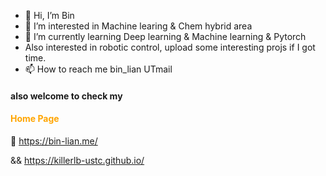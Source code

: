 - 👋 Hi, I’m Bin
- 👀 I’m interested in Machine learing & Chem hybrid area
- 🌱 I’m currently learning Deep learning & Machine learning & Pytorch
- Also interested in robotic control, upload some interesting projs if I got time.
- 📫 How to reach me bin_lian UTmail

#### also welcome to check my <h4 style= " color:orange;">Home Page</h4>

🔆 https://bin-lian.me/

&& https://killerlb-ustc.github.io/

<!---
KIllerLB-USTC/KIllerLB-USTC is a ✨ special ✨ repository because its `README.md` (this file) appears on your GitHub profile.
You can click the Preview link to take a look at your changes.
--->
